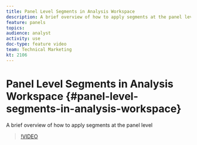 ```yaml
---
title: Panel Level Segments in Analysis Workspace
description: A brief overview of how to apply segments at the panel level
feature: panels
topics: 
audience: analyst
activity: use
doc-type: feature video
team: Technical Marketing
kt: 2106
---
```


# Panel Level Segments in Analysis Workspace {#panel-level-segments-in-analysis-workspace}

A brief overview of how to apply segments at the panel level

>[!VIDEO](https://video.tv.adobe.com/v/24032/?quality=12)
